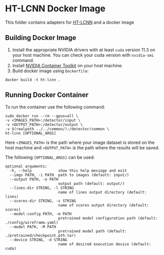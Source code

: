 # HT-LCNN Docker Image
This folder contains adapters for [HT-LCNN](https://github.com/yanconglin/Deep-Hough-Transform-Line-Priors) and a docker image
## Building Docker Image
1) Install the appropriate NVIDIA drivers with at least `cuda` version 11.3 on your host machine. You can check your cuda version with `nvidia-smi` command.
2) Install [NVIDIA Container Toolkit](https://docs.nvidia.com/datacenter/cloud-native/container-toolkit/install-guide.html) on your host machine.
3) Build docker image using `Dockerfile`:
```
docker build -t ht-lcnn .
```
## Running Docker Container
To run the container use the following command:
```
sudo docker run --rm --gpus=all \
-v <IMAGES_PATH>:/detector/input \
-v <OUTPUT_PATH>:/detector/output \
-v $(realpath ../../common/):/detector/common \
ht-lcnn [OPTIONAL_ARGS]
```

Here `<IMAGES_PATH>` is the path where your image dataset is stored on the host machine and `<OUTPUT_PATH>` is the path where the results will be saved. 

The following `[OPTIONAL_ARGS]` can be used:
```
optional arguments:
  -h, --help            show this help message and exit
  --imgs PATH, -i PATH  path to images (default: input/)
  --output PATH, -o PATH
                        output path (default: output/)
  --lines-dir STRING, -l STRING
                        name of lines output directory (default: lines)
  --scores-dir STRING, -s STRING
                        name of scores output directory (default: scores)
  --model-config PATH, -m PATH
                        pretrained model configuration path (default: ./config/wireframe.yaml)
  --model PATH, -M PATH
                        pretrained model path (default: ./pretrained/checkpoint.pth.tar)
  --device STRING, -d STRING
                        name of desired execution device (default: cuda)

```